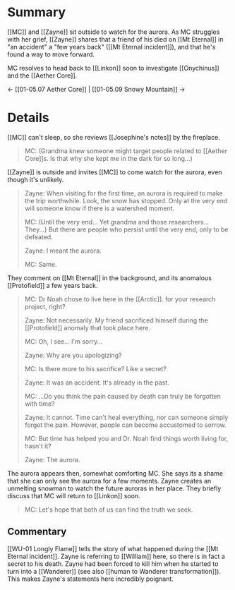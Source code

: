 # Summary

[[MC]] and [[Zayne]] sit outside to watch for the aurora. As MC struggles with her grief, [[Zayne]] shares that a friend of his died on [[Mt Eternal]] in "an accident" a "few years back" ([[Mt Eternal incident]]), and that he's found a way to move forward.

MC resolves to head back to [[Linkon]] soon to investigate [[Onychinus]] and the [[Aether Core]].

← [[01-05.07 Aether Core]] | [[01-05.09 Snowy Mountain]] →

# Details
[[MC]] can't sleep, so she reviews [[Josephine's notes]] by the fireplace.

> MC: (Grandma knew someone might target people related to [[Aether Core]]s. Is that why she kept me in the dark for so long...)

[[Zayne]] is outside and invites [[MC]] to come watch for the aurora, even though it's unlikely.

> Zayne: When visiting for the first time, an aurora is required to make the trip worthwhile. Look, the snow has stopped. Only at the very end will someone know if there is a watershed moment.
> 
> MC: (Until the very end... Yet grandma and those researchers... They...) But there are people who persist until the very end, only to be defeated.
> 
> Zayne: I meant the aurora.
> 
> MC: Same.

They comment on [[Mt Eternal]] in the background, and its anomalous [[Protofield]] a few years back.

> MC: Dr Noah chose to live here in the [[Arctic]]. for your research project, right?
> 
> Zayne: Not necessarily. My friend sacrificed himself during the [[Protofield]] anomaly that took place here.
> 
> MC: Oh, I see... I'm sorry...
> 
> Zayne: Why are you apologizing?
> 
> MC: Is there more to his sacrifice? Like a secret?
> 
> Zayne: It was an accident. It's already in the past.
> 
> MC: ...Do you think the pain caused by death can truly be forgotten with time?
> 
> Zayne: It cannot. Time can't heal everything, nor can someone simply forget the pain. However, people can become accustomed to sorrow.
> 
> MC: But time has helped you and Dr. Noah find things worth living for, hasn't it?
> 
> Zayne: The aurora.

The aurora appears then, somewhat comforting MC. She says its a shame that she can only see the aurora for a few moments. Zayne creates an unmelting snowman to watch the future auroras in her place. They briefly discuss that MC will return to [[Linkon]] soon.

> MC: Let's hope that both of us can find the truth we seek.


## Commentary

[[WU-01 Longly Flame]] tells the story of what happened during the [[Mt Eternal incident]]. Zayne is referring to [[William]] here, so there is in fact a secret to his death. Zayne had been forced to kill him when he started to turn into a [[Wanderer]] (see also [[human to Wanderer transformation]]). This makes Zayne's statements here incredibly poignant.
